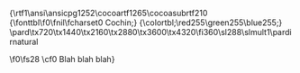 {\rtf1\ansi\ansicpg1252\cocoartf1265\cocoasubrtf210
{\fonttbl\f0\fnil\fcharset0 Cochin;}
{\colortbl;\red255\green255\blue255;}
\pard\tx720\tx1440\tx2160\tx2880\tx3600\tx4320\fi360\sl288\slmult1\pardirnatural

\f0\fs28 \cf0 Blah blah blah}